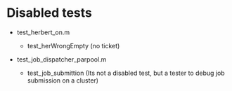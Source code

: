 # Disabled tests

- test_herbert_on.m
  - test_herWrongEmpty (no ticket)

- test_job_dispatcher_parpool.m
  - test_job_submittion (Its not a disabled test, but a tester to debug job submission on a cluster)


